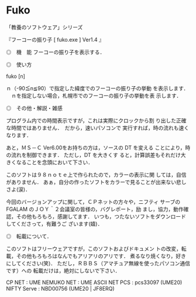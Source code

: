 # Fuko
「教養のソフトウェア」シリーズ


『フーコーの振り子 [ fuko.exe ] Ver1.4 』

◎　機　能
フーコーの振り子を表示する．


◎　使い方

fuko [n]

ｎ（-90≦n≦90）で指定した緯度でのフーコーの振り子の挙動
を表示します．
　ｎを指定しない場合，札幌市でのフーコーの振り子の挙動を表
示します．


◎　その他・解説・雑感

プログラム内での時間表示ですが，これは実際にクロックから割
り出した正確な時間ではありません．　だから，速いパソコンで
実行すれば，時の流れも速くなります．

あと，ＭＳ－Ｃ Ver6.00をお持ちの方は，ソースの DT を変える
ことにより，時の流れを制御できます． ただし，DT を大きくす
ると，計算誤差もそれだけ大きくなることを念頭において下さい．

このソフトは９８ｎｏｔｅ上で作られたので，カラーの表示に関
しては，自信がありません．
あぁ，自分の作ったソフトをカラーで見ることが出来ない悲しさよ(涙)．

今回のバージョンアップに関して，ＣＰネットの方々や，ニフティ
サーブの FGALAM のＪＯＹ＾２会議室の皆様の，バグレポート，励
まし，協力，動作確認，その他もろもろ，感謝してます．
いつも，つたないソフトをダウンロードしてくださって，有難うご
ざいます(嬉)．


◎　転載について．

このソフトはフリーウェアですが，このソフトおよびドキュメン
トの改変，転載，その他もろもろはなんでもアリアリのアリです．
煮るなり焼くなり，好きにしてください(笑)．
ただし，ＲＢＢＳ（アマチュア無線を使ったパソコン通信です）への
転載だけは，絶対にしないで下さい．


CP NET        : UME
NEMUKO NET    : UME
ASCII NET PCS : pcs33097 (UME20)
NIFTY Serve   : NBD00756 (UME20 | JF8ERQ)
